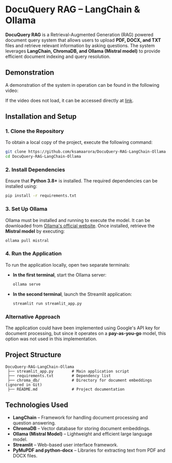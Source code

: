 # DocuQuery RAG – LangChain & Ollama

**DocuQuery RAG** is a Retrieval-Augmented Generation (RAG) powered document query system that allows users to upload **PDF, DOCX, and TXT** files and retrieve relevant information by asking questions. The system leverages **LangChain, ChromaDB, and Ollama (Mistral model)** to provide efficient document indexing and query resolution.

## Demonstration

A demonstration of the system in operation can be found in the following video:

If the video does not load, it can be accessed directly at [link]().

## Installation and Setup

### 1. Clone the Repository
To obtain a local copy of the project, execute the following command:

```bash
git clone https://github.com/ksamaarora/DocuQuery-RAG-LangChain-Ollama.git
cd DocuQuery-RAG-LangChain-Ollama
```

### 2. Install Dependencies
Ensure that **Python 3.8+** is installed. The required dependencies can be installed using:

```bash
pip install -r requirements.txt
```

### 3. Set Up Ollama
Ollama must be installed and running to execute the model. It can be downloaded from [Ollama's official website](https://ollama.ai/). Once installed, retrieve the **Mistral model** by executing:

```bash
ollama pull mistral
```

### 4. Run the Application
To run the application locally, open two separate terminals:

- **In the first terminal**, start the Ollama server:

  ```bash
  ollama serve
  ```

- **In the second terminal**, launch the Streamlit application:

  ```bash
  streamlit run streamlit_app.py
  ```

### Alternative Approach
The application could have been implemented using Google's API key for document processing, but since it operates on a **pay-as-you-go** model, this option was not used in this implementation.

## Project Structure

```
DocuQuery-RAG-LangChain-Ollama
 ├── streamlit_app.py        # Main application script
 ├── requirements.txt        # Dependency list
 ├── chroma_db/              # Directory for document embeddings (ignored in Git)
 ├── README.md               # Project documentation
```

## Technologies Used

- **LangChain** – Framework for handling document processing and question answering.
- **ChromaDB** – Vector database for storing document embeddings.
- **Ollama (Mistral Model)** – Lightweight and efficient large language model.
- **Streamlit** – Web-based user interface framework.
- **PyMuPDF and python-docx** – Libraries for extracting text from PDF and DOCX files.
